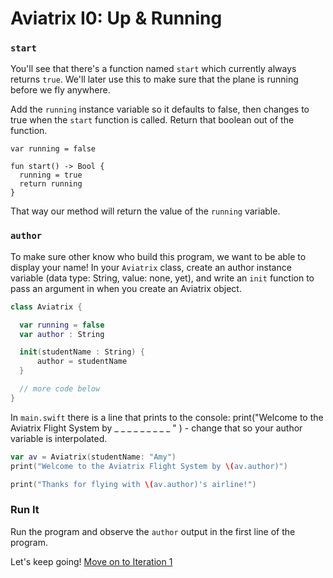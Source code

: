 # Aviatrix I0: Up & Running

### `start`

You'll see that there's a function named `start` which currently always returns `true`. We'll later use this to make sure that the plane is running before we fly anywhere.

Add the `running` instance variable so it defaults to false, then changes to true when the `start` function is called. Return that boolean out of the function.

```
var running = false

fun start() -> Bool {
  running = true
  return running
}
```

That way our method will return the value of the `running` variable.

### `author`

To make sure other know who build this program, we want to be able to display your name! In your `Aviatrix` class, create an author instance variable (data type: String, value: none, yet), and write an `init` function to pass an argument in when you create an Aviatrix object.

```swift
class Aviatrix {

  var running = false
  var author : String

  init(studentName : String) {
      author = studentName
  }

  // more code below
}
```

In `main.swift` there is a line that prints to the console: print("Welcome to the Aviatrix Flight System by _ _ _ _ _ _ _ _ _ " ) - change that so your author variable is interpolated.


```swift
var av = Aviatrix(studentName: "Amy")
print("Welcome to the Aviatrix Flight System by \(av.author)")
```

```swift
print("Thanks for flying with \(av.author)'s airline!")
```

### Run It

Run the program and observe the `author` output in the first line of the program.

Let's keep going! [Move on to Iteration 1](./i1_destinations.markdown)
